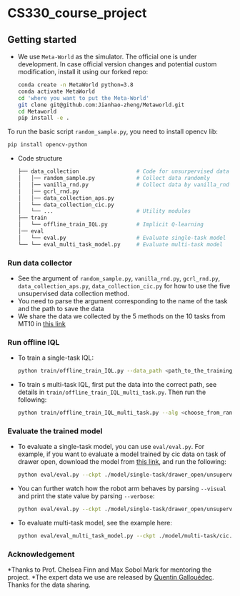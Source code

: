 # CS330_course_project

## Getting started

* We use `Meta-World` as the simulator. The official one is under development. In case official version changes and potential custom modification, install it using our forked repo:

  ```bash
  conda create -n MetaWorld python=3.8
  conda activate MetaWorld
  cd 'where you want to put the Meta-World'
  git clone git@github.com:Jianhao-zheng/Metaworld.git
  cd Metaworld
  pip install -e .
  ```

To run the basic script `random_sample.py`, you need to install opencv lib:

  ```bash
  pip install opencv-python
  ```

* Code structure

  ```bash
  ├── data_collection                  # Code for unsurpervised data collection
  │   │── random_sample.py             # Collect data randomly
  │   │── vanilla_rnd.py               # Collect data by vanilla_rnd
  │   │── gcrl_rnd.py              
  │   │── data_collection_aps.py             
  │   └── data_collection_cic.py             
  │   └── ...                          # Utility modules
  ├── train                          
  │   └── offline_train_IQL.py         # Implicit Q-learning
  │── eval         
  │   └── eval.py                      # Evaluate single-task model
  └── └── eval_multi_task_model.py     # Evaluate multi-task model    
  ```

### Run data collector

* See the argument of `random_sample.py`, `vanilla_rnd.py`, `gcrl_rnd.py`, `data_collection_aps.py`, `data_collection_cic.py` for how to use the five unsupervised data collection method.
* You need to parse the argument corresponding to the name of the task and the path to save the data
* We share the data we collected by the 5 methods on the 10 tasks from MT10 in [this link](https://drive.google.com/drive/folders/1-mggsQw4oI4W2BRMs2P7W0CbSyWEtzxo)

### Run offline IQL

* To train a single-task IQL:
  ```bash
  python train/offline_train_IQL.py --data_path <path_to_the_training_data> --log <path_to_save_the_ckpt>
  ```

* To train s multi-task IQL, first put the data into the correct path, see details in `train/offline_train_IQL_multi_task.py`. Then run the following:
  ```bash
  python train/offline_train_IQL_multi_task.py --alg <choose_from_random/rnd/gcrl/aps/cic>
  ```

### Evaluate the trained model

* To evaluate a single-task model, you can use `eval/eval.py`. For example, if you want to evaluate a model trained by cic data on task of drawer open, download the model from [this link](https://drive.google.com/drive/folders/1pvwnuM6FVMFZtajo48gw_nSsDhCTsb1E), and run the following:
  ```bash
  python eval/eval.py --ckpt ./model/single-task/drawer_open/unsupervised_only/cic.d3 --task_name drawer-open-v2
  ```
* You can further watch how the robot arm behaves by parsing `--visual` and print the state value by parsing `--verbose`:
  ```bash
  python eval/eval.py --ckpt ./model/single-task/drawer_open/unsupervised_only/cic.d3 --task_name drawer-open-v2 --visual --verbose
  ```
* To evaluate multi-task model, see the example here:
  ```bash
  python eval/eval_multi_task_model.py --ckpt ./model/multi-task/cic.d3 --task_name drawer-open-v2
  ```

### Acknowledgement
*Thanks to Prof. Chelsea Finn and Max Sobol Mark for mentoring the project.
*The expert data we use are released by [Quentin Gallouédec](https://huggingface.co/qgallouedec). Thanks for the data sharing.
